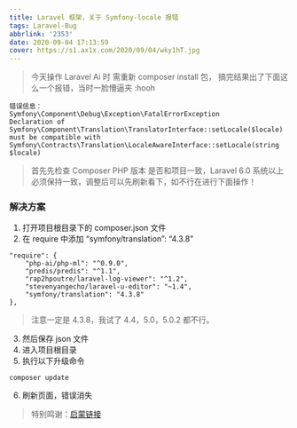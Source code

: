 ```yaml
---
title: Laravel 框架，关于 Symfony-locale 报错
tags: Laravel-Bug
abbrlink: '2353'
date: 2020-09-04 17:13:59
cover: https://s1.ax1x.com/2020/09/04/wky1hT.jpg
---
```


> 今天操作 Laravel Ai 时 需重新 composer install 包， 搞完结果出了下面这么一个报错，当时一脸懵逼夹 :hooh

```
错误信息：
Symfony\Component\Debug\Exception\FatalErrorException
Declaration of Symfony\Component\Translation\TranslatorInterface::setLocale($locale) must be compatible with Symfony\Contracts\Translation\LocaleAwareInterface::setLocale(string $locale)
```

> 首先先检查 Composer PHP 版本 是否和项目一致，Laravel 6.0 系统以上必须保持一致，调整后可以先刷新看下，如不行在进行下面操作！

### 解决方案

1. 打开项目根目录下的 composer.json 文件
2. 在 require 中添加 “symfony/translation”: “4.3.8”

```
"require": {
    "php-ai/php-ml": "^0.9.0",
    "predis/predis": "^1.1",
    "rap2hpoutre/laravel-log-viewer": "^1.2",
    "stevenyangecho/laravel-u-editor": "~1.4",
    "symfony/translation": "4.3.8"
},
```

> 注意一定是 4.3.8，我试了 4.4，5.0，5.0.2 都不行。

3. 然后保存 json 文件
4. 进入项目根目录
5. 执行以下升级命令

```
composer update
```

6. 刷新页面，错误消失


> 特别鸣谢：[启蒙链接](https://blog.csdn.net/bboyzhouda/article/details/106711172)